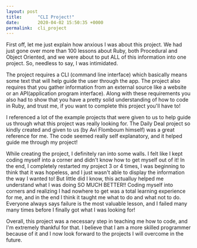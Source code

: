 ```yaml
---
layout: post
title:      "CLI Project!"
date:       2020-04-02 15:50:35 +0000
permalink:  cli_project
---
```



First off, let me just explain how anxious I was about this project. We had just gone over more than 100 lessons about Ruby, both Procedural and Object Oriented, and we were about to put ALL of this information into one project. So, needless to say, I was intimidated. 

The project requires a CLI (command line interface) which basically means some text that will help guide the user through the app. The project also requires that you gather information from an external source like a website or an API(application program interface). Along with these requirements you also had to show that you have a pretty solid understanding of how to code in Ruby, and trust me, if you want to complete this project you'll have to! 

I referenced a lot of the example projects that were given to us to help guide us through what this project was really looking for. The Daily Deal project so kindly created and given to us (by Avi Flomboum himself) was a great reference for me. The code seemed really self explanatory, and it helped guide me through my project!

While creating the project, I definitely ran into some walls. I felt like I kept coding myself into a corner and didn't know how to get myself out of it! In the end, I completely restarted my project 3 or 4 times, I was beginning to think that it was hopeless, and I just wasn't able to display the information the way I wanted to! But little did I know, this actualluy helped me understand what I was doing SO MUCH BETTER!! Coding myself into corners and realizing I had nowhere to get was a total learning experience for me, and in the end I think it taught me what to do and what not to do. Everyone always says failure is the most valuable lesson, and I failed many many times before I finally got what I was looking for!

Overall, this project was a necessary step in teaching me how to code, and I'm extremely thankful for that. I believe that I am a more skilled programmer because of it and I now look forward to the projects I will overcome in the future.
